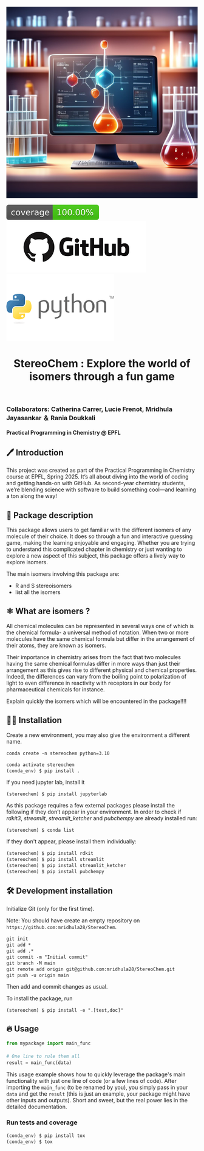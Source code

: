![Project Logo](assets/banner1.png)

![Coverage Status](assets/coverage-badge.svg)
![Coverage Status](assets/github.png)
![Coverage Status](assets/python.png)

<h1 align="center">
StereoChem : Explore the world of isomers through a fun game 
</h1>

<br>

### Collaborators: Catherina Carrer, Lucie Frenot, Mridhula Jayasankar ＆ Rania Doukkali
#### Practical Programming in Chemistry @ EPFL

## 🖊 Introduction 

This project was created as part of the Practical Programming in Chemistry course at EPFL, Spring 2025. It’s all about diving into the world of coding and getting hands-on with GitHub. As second-year chemistry students, we’re blending science with software to build something cool—and learning a ton along the way!

## 📖 Package description 

This package allows users to get familiar with the different isomers of any molecule of their choice. It does so through a fun and interactive guessing game, making the learning enjoyable and engaging. Whether you are trying to understand this complicated chapter in chemistry or just wanting to explore a new aspect of this subject, this package offers a lively way to explore isomers. 

The main isomers involving this package are: 
-	R and S stereoisomers
- list all the isomers 

## ⚛ What are isomers ? 

All chemical molecules can be represented in several ways one of which is the chemical formula- a universal method of notation. When two or more molecules have the same chemical formula but differ in the arrangement of their atoms, they are known as isomers.

Their importance in chemistry arises from the fact that two molecules having the same chemical formulas differ in more ways than just their arrangement as this gives rise to different physical and chemical properties. Indeed, the differences can vary from the boiling point to polarization of light to even difference in reactivity with receptors in our body for pharmaceutical chemicals for instance. 

Explain quickly the isomers which will be encountered in the package!!!!

## 👩‍💻 Installation

Create a new environment, you may also give the environment a different name. 

```
conda create -n stereochem python=3.10 
```

```
conda activate stereochem
(conda_env) $ pip install .
```

If you need jupyter lab, install it 

```
(stereochem) $ pip install jupyterlab
```

As this package requires a few external packages please install the following if they don’t appear in your environment. In order to check if *rdkit3*, *streamlit*, *streamlit_ketcher* and *pubchempy* are already 
installed run:

```
(stereochem) $ conda list
```

If they don't appear, please install them individually: 

```
(stereochem) $ pip install rdkit 
(stereochem) $ pip install streamlit 
(stereochem) $ pip install streamlit_ketcher
(stereochem) $ pip install pubchempy 
```

## 🛠️ Development installation

Initialize Git (only for the first time). 

Note: You should have create an empty repository on `https://github.com:mridhula28/StereoChem`.

```
git init
git add * 
git add .*
git commit -m "Initial commit" 
git branch -M main
git remote add origin git@github.com:mridhula28/StereoChem.git 
git push -u origin main
```

Then add and commit changes as usual. 

To install the package, run

```
(stereochem) $ pip install -e ".[test,doc]"
```

## 🔥 Usage 

```python
from mypackage import main_func

# One line to rule them all
result = main_func(data)
```

This usage example shows how to quickly leverage the package's main functionality with just one line of code (or a few lines of code). 
After importing the `main_func` (to be renamed by you), you simply pass in your `data` and get the `result` (this is just an example, your package might have other inputs and outputs). 
Short and sweet, but the real power lies in the detailed documentation.

### Run tests and coverage

```
(conda_env) $ pip install tox
(conda_env) $ tox

